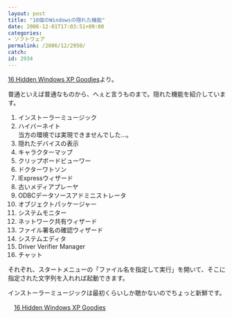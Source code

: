 ```yaml
---
layout: post
title: "16個のWindowsの隠れた機能"
date: 2006-12-01T17:03:51+09:00
categories:
- ソフトウェア
permalink: /2006/12/2950/
catch: 
id: 2934
---
```

[16 Hidden Windows XP Goodies](http://pickit.uni.cc/win_goodies.php)より。

普通といえば普通なものから、へぇと言うものまで。隠れた機能を紹介しています。

1. インストーラーミュージック
2. ハイバーネイト  
当方の環境では実現できませんでした…。
3. 隠れたデバイスの表示
4. キャラクターマップ
5. クリップボードビューワー
6. ドクターワトソン
7. IExpressウィザード
8. 古いメディアプレーヤ
9. ODBCデータソースアドミニストレータ
10. オブジェクトパッケージャー
11. システムモニター
12. ネットワーク共有ウィザード
13. ファイル署名の確認ウィザード
14. システムエディタ
15. Driver Verifier Manager
16. チャット

それぞれ、スタートメニューの「ファイル名を指定して実行」を開いて、そこに指定された文字列を入れれば起動できます。

 

インストーラーミュージックは最初くらいしか聴かないのでちょっと新鮮です。

 

　[16 Hidden Windows XP Goodies](http://pickit.uni.cc/win_goodies.php)

